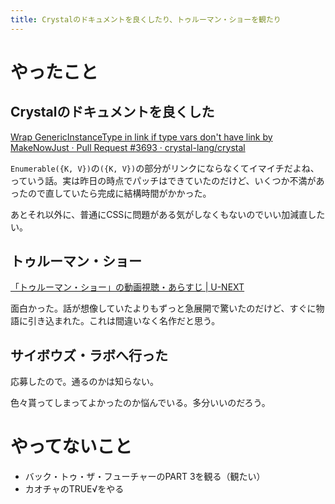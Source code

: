 ```yaml
---
title: Crystalのドキュメントを良くしたり、トゥルーマン・ショーを観たり
---
```


<script async src="//cdn.embedly.com/widgets/platform.js"></script>

# やったこと

## Crystalのドキュメントを良くした

<a class="embedly-card" href="https://github.com/crystal-lang/crystal/pull/3693">Wrap GenericInstanceType in link if type vars don't have link by MakeNowJust · Pull Request #3693 · crystal-lang/crystal</a>

`Enumerable({K, V})`の`({K, V})`の部分がリンクにならなくてイマイチだよね、っていう話。実は昨日の時点でパッチはできていたのだけど、いくつか不満があったので直していたら完成に結構時間がかかった。

あとそれ以外に、普通にCSSに問題がある気がしなくもないのでいい加減直したい。

## トゥルーマン・ショー

<a class="embedly-card" href="http://video.unext.jp/title/SID0003922">「トゥルーマン・ショー」の動画視聴・あらすじ | U-NEXT</a>

面白かった。話が想像していたよりもずっと急展開で驚いたのだけど、すぐに物語に引き込まれた。これは間違いなく名作だと思う。

## サイボウズ・ラボへ行った

応募したので。通るのかは知らない。

色々貰ってしまってよかったのか悩んでいる。多分いいのだろう。

# やってないこと

  - バック・トゥ・ザ・フューチャーのPART 3を観る（観たい）
  - カオチャのTRUE√をやる
